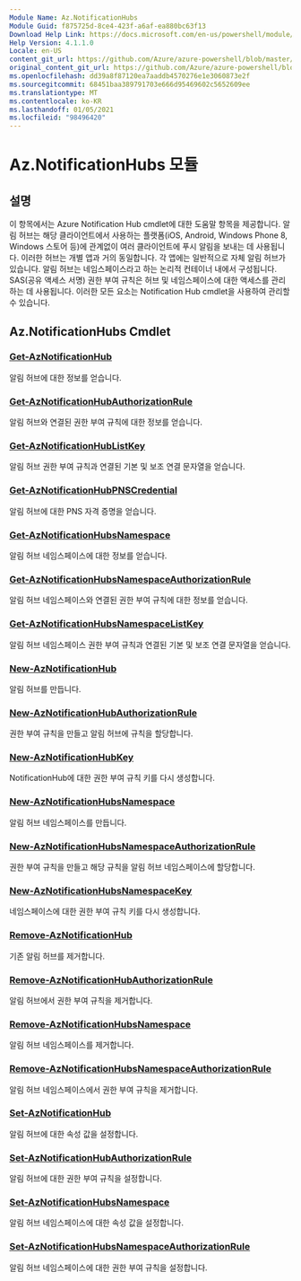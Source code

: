 ```yaml
---
Module Name: Az.NotificationHubs
Module Guid: f875725d-8ce4-423f-a6af-ea880bc63f13
Download Help Link: https://docs.microsoft.com/en-us/powershell/module/az.notificationhubs
Help Version: 4.1.1.0
Locale: en-US
content_git_url: https://github.com/Azure/azure-powershell/blob/master/src/NotificationHubs/NotificationHubs/help/Az.NotificationHubs.md
original_content_git_url: https://github.com/Azure/azure-powershell/blob/master/src/NotificationHubs/NotificationHubs/help/Az.NotificationHubs.md
ms.openlocfilehash: dd39a8f87120ea7aaddb4570276e1e3060873e2f
ms.sourcegitcommit: 68451baa389791703e666d95469602c5652609ee
ms.translationtype: MT
ms.contentlocale: ko-KR
ms.lasthandoff: 01/05/2021
ms.locfileid: "98496420"
---
```

# Az.NotificationHubs 모듈
## 설명
이 항목에서는 Azure Notification Hub cmdlet에 대한 도움말 항목을 제공합니다. 알림 허브는 해당 클라이언트에서 사용하는 플랫폼(iOS, Android, Windows Phone 8, Windows 스토어 등)에 관계없이 여러 클라이언트에 푸시 알림을 보내는 데 사용됩니다. 이러한 허브는 개별 앱과 거의 동일합니다. 각 앱에는 일반적으로 자체 알림 허브가 있습니다. 알림 허브는 네임스페이스라고 하는 논리적 컨테이너 내에서 구성됩니다. SAS(공유 액세스 서명) 권한 부여 규칙은 허브 및 네임스페이스에 대한 액세스를 관리하는 데 사용됩니다. 이러한 모든 요소는 Notification Hub cmdlet을 사용하여 관리할 수 있습니다.

## Az.NotificationHubs Cmdlet
### [Get-AzNotificationHub](Get-AzNotificationHub.md)
알림 허브에 대한 정보를 얻습니다.

### [Get-AzNotificationHubAuthorizationRule](Get-AzNotificationHubAuthorizationRule.md)
알림 허브와 연결된 권한 부여 규칙에 대한 정보를 얻습니다.

### [Get-AzNotificationHubListKey](Get-AzNotificationHubListKey.md)
알림 허브 권한 부여 규칙과 연결된 기본 및 보조 연결 문자열을 얻습니다.

### [Get-AzNotificationHubPNSCredential](Get-AzNotificationHubPNSCredential.md)
알림 허브에 대한 PNS 자격 증명을 얻습니다.

### [Get-AzNotificationHubsNamespace](Get-AzNotificationHubsNamespace.md)
알림 허브 네임스페이스에 대한 정보를 얻습니다.

### [Get-AzNotificationHubsNamespaceAuthorizationRule](Get-AzNotificationHubsNamespaceAuthorizationRule.md)
알림 허브 네임스페이스와 연결된 권한 부여 규칙에 대한 정보를 얻습니다.

### [Get-AzNotificationHubsNamespaceListKey](Get-AzNotificationHubsNamespaceListKey.md)
알림 허브 네임스페이스 권한 부여 규칙과 연결된 기본 및 보조 연결 문자열을 얻습니다.

### [New-AzNotificationHub](New-AzNotificationHub.md)
알림 허브를 만듭니다.

### [New-AzNotificationHubAuthorizationRule](New-AzNotificationHubAuthorizationRule.md)
권한 부여 규칙을 만들고 알림 허브에 규칙을 할당합니다.

### [New-AzNotificationHubKey](New-AzNotificationHubKey.md)
NotificationHub에 대한 권한 부여 규칙 키를 다시 생성합니다.

### [New-AzNotificationHubsNamespace](New-AzNotificationHubsNamespace.md)
알림 허브 네임스페이스를 만듭니다.

### [New-AzNotificationHubsNamespaceAuthorizationRule](New-AzNotificationHubsNamespaceAuthorizationRule.md)
권한 부여 규칙을 만들고 해당 규칙을 알림 허브 네임스페이스에 할당합니다.

### [New-AzNotificationHubsNamespaceKey](New-AzNotificationHubsNamespaceKey.md)
네임스페이스에 대한 권한 부여 규칙 키를 다시 생성합니다.

### [Remove-AzNotificationHub](Remove-AzNotificationHub.md)
기존 알림 허브를 제거합니다.

### [Remove-AzNotificationHubAuthorizationRule](Remove-AzNotificationHubAuthorizationRule.md)
알림 허브에서 권한 부여 규칙을 제거합니다.

### [Remove-AzNotificationHubsNamespace](Remove-AzNotificationHubsNamespace.md)
알림 허브 네임스페이스를 제거합니다.

### [Remove-AzNotificationHubsNamespaceAuthorizationRule](Remove-AzNotificationHubsNamespaceAuthorizationRule.md)
알림 허브 네임스페이스에서 권한 부여 규칙을 제거합니다.

### [Set-AzNotificationHub](Set-AzNotificationHub.md)
알림 허브에 대한 속성 값을 설정합니다.

### [Set-AzNotificationHubAuthorizationRule](Set-AzNotificationHubAuthorizationRule.md)
알림 허브에 대한 권한 부여 규칙을 설정합니다.

### [Set-AzNotificationHubsNamespace](Set-AzNotificationHubsNamespace.md)
알림 허브 네임스페이스에 대한 속성 값을 설정합니다.

### [Set-AzNotificationHubsNamespaceAuthorizationRule](Set-AzNotificationHubsNamespaceAuthorizationRule.md)
알림 허브 네임스페이스에 대한 권한 부여 규칙을 설정합니다.

